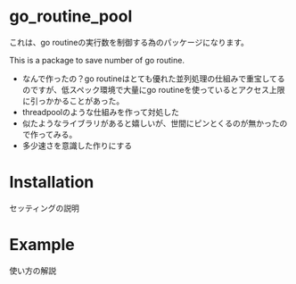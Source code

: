 # go_routine_pool
これは、go routineの実行数を制御する為のパッケージになります。

This is a package to save number of go routine.

- なんで作ったの？go routineはとても優れた並列処理の仕組みで重宝してるのですが、低スペック環境で大量にgo routineを使っているとアクセス上限に引っかかることがあった。
- threadpoolのような仕組みを作って対処した
- 似たようなライブラリがあると嬉しいが、世間にピンとくるのが無かったので作ってみる。
- 多少速さを意識した作りにする

# Installation
セッティングの説明

# Example
使い方の解説

# 

